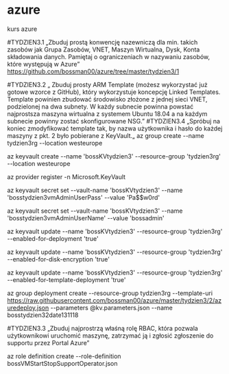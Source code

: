 # azure
kurs azure 


#TYDZIEN3.1 „Zbuduj prostą konwencję nazewniczą dla min. takich zasobów jak Grupa Zasobów, VNET, Maszyn Wirtualna, Dysk, Konta składowania danych. Pamiętaj o ograniczeniach w nazywaniu zasobów, które występują w Azure”
https://github.com/bossman00/azure/tree/master/tydzien3/1

      




#TYDZIEN3.2 „ Zbuduj prosty ARM Template (możesz wykorzystać już gotowe wzorce z GitHub), który wykorzystuje koncepcję Linked Templates. Template powinien zbudować środowisko złożone z jednej sieci VNET, podzielonej na dwa subnety. W każdy subnecie powinna powstać najprostsza maszyna wirtualna z systemem Ubuntu 18.04 a na każdym subnecie powinny zostać skonfigurowane NSG.”
#TYDZIEN3.4 „Spróbuj na koniec zmodyfikować template tak, by nazwa użytkownika i hasło do każdej maszyny z pkt. 2 było pobierane z KeyVault.„
az group create --name tydzien3rg --location westeurope

az keyvault create --name 'bossKVtydzien3' --resource-group 'tydzien3rg' --location westeurope

az provider register -n Microsoft.KeyVault

az keyvault secret set --vault-name 'bossKVtydzien3' --name 'bosstydzien3vmAdminUserPass' --value 'Pa$$w0rd'

az keyvault secret set --vault-name 'bossKVtydzien3' --name 'bosstydzien3vmAdminUserName' --value 'bossadmin'

az keyvault update --name 'bossKVtydzien3' --resource-group 'tydzien3rg' --enabled-for-deployment 'true'

az keyvault update --name 'bossKVtydzien3' --resource-group 'tydzien3rg' --enabled-for-disk-encryption 'true'

az keyvault update --name 'bossKVtydzien3' --resource-group 'tydzien3rg' --enabled-for-template-deployment 'true'

az group deployment create --resource-group tydzien3rg --template-uri https://raw.githubusercontent.com/bossman00/azure/master/tydzien3/2/azuredeploy.json --parameters @kv.parameters.json  --name bosstydzien32date131118



#TYDZIEN3.3 „Zbuduj najprostrzą właśną rolę RBAC, która pozwala użytkownikowi uruchomić maszynę, zatrzymać ją i zgłosić zgłoszenie do supportu przez Portal Azure”

az role definition create --role-definition bossVMStartStopSupportOperator.json

